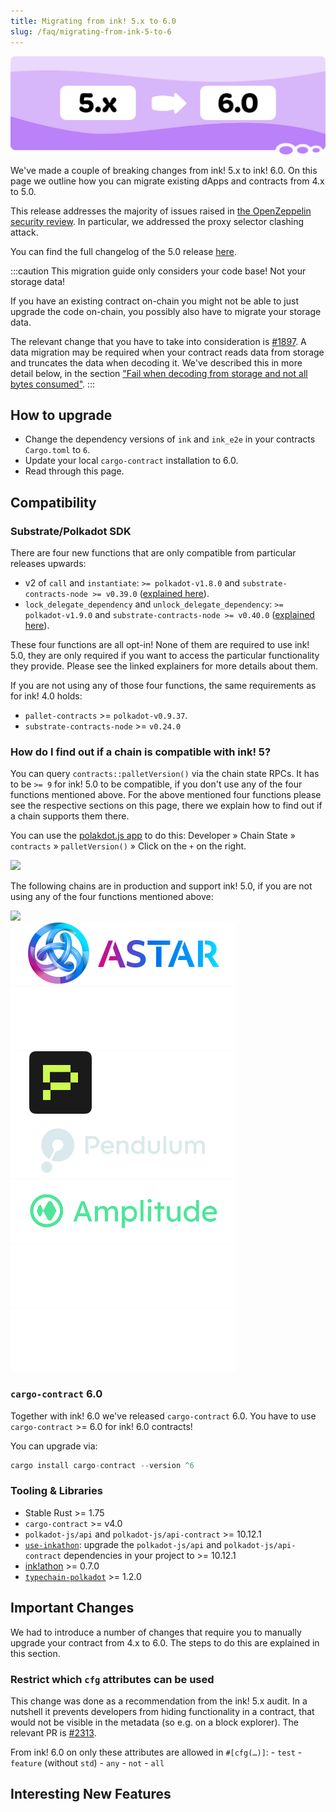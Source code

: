 ```yaml
---
title: Migrating from ink! 5.x to 6.0
slug: /faq/migrating-from-ink-5-to-6
---
```


<img src="/img/title/migration-5.x-to-6.0.svg" className="titlePic" />

We've made a couple of breaking changes from ink! 5.x to ink! 6.0.
On this page we outline how you can migrate existing dApps and
contracts from 4.x to 5.0.

This release addresses the majority of issues raised in [the OpenZeppelin
security review](https://blog.openzeppelin.com/security-review-ink-cargo-contract).
In particular, we addressed the proxy selector clashing attack.

You can find the full changelog of the 5.0 release [here](https://github.com/use-ink/ink/blob/master/CHANGELOG.md#version-500).

:::caution
This migration guide only considers your code base! Not your storage data!

If you have an existing contract on-chain you might not be able to just
upgrade the code on-chain, you possibly also have to migrate your storage data.

The relevant change that you have to take into consideration is
[#1897](https://github.com/use-ink/ink/pull/1897).
A data migration may be required when your contract reads data from storage and truncates
the data when decoding it.
We've described this in more detail below, in the section
["Fail when decoding from storage and not all bytes consumed"](#fail-when-decoding-from-storage-and-not-all-bytes-consumed).
:::

## How to upgrade

* Change the dependency versions of `ink` and `ink_e2e` in your contracts `Cargo.toml` to `6`.
* Update your local `cargo-contract` installation to 6.0.
* Read through this page.

## Compatibility

### Substrate/Polkadot SDK

There are four new functions that are only compatible from particular releases upwards:
* v2 of `call` and `instantiate`: `>= polkadot-v1.8.0` and `substrate-contracts-node >= v0.39.0`
([explained here](#call-and-instantiate-v2)).
* `lock_delegate_dependency` and `unlock_delegate_dependency`:
`>= polkadot-v1.9.0` and `substrate-contracts-node >= v0.40.0` ([explained here](#upgradeable-contracts-delegate_dependency)).

These four functions are all opt-in! None of them are required to use ink! 5.0, they are only
required if you want to access the particular functionality they provide.
Please see the linked explainers for more details about them.

If you are not using any of those four functions, the same requirements as for ink! 4.0 holds:

* `pallet-contracts` >= `polkadot-v0.9.37`.
* `substrate-contracts-node` >= `v0.24.0`

### How do I find out if a chain is compatible with ink! 5?

You can query `contracts::palletVersion()` via the chain state RPCs. It has to
be `>= 9` for ink! 5.0 to be compatible, if you don't use any of the four functions
mentioned above.
For the above mentioned four functions please see the respective sections on this page,
there we explain how to find out if a chain supports them there.

You can use the [polakdot.js app](https://polkadot.js.org/apps/) to do this:
Developer » Chain State » `contracts` » `palletVersion()` » Click on the `+` on the right.

<img src="/img/pallet-version.png"  />

The following chains are in production and support ink! 5.0, if you are not using any of the
four functions mentioned above:

<div className="row">
    <div className="col text--center">
        <a href="https://alephzero.org">
            <img src= "/img/chains/aleph-zero.svg" className="chain" />
        </a>
    </div>
    <div className="col text--center">
        <a href="https://astar.network">
            <img src= "/img/chains/astar.svg" className="chain" />
        </a>
    </div>
    <div className="col text--center">
        <a href="https://shiden.astar.network">
            <img src= "/img/chains/shiden.svg" className="chain" />
        </a>
    </div>
</div>

<div className="row">
    <div className="col text--center">
        <a href="http://phala.network">
            <img src= "/img/chains/phala.svg" className="chain" />
        </a>
    </div>
    <div className="col text--center">
        <a href="https://pendulumchain.org">
            <img src= "/img/chains/pendulum.svg" className="chain" />
        </a>
    </div>
    <div className="col text--center">
        <a href="https://pendulumchain.org/amplitude">
            <img src= "/img/chains/amplitude.svg" className="chain" />
        </a>
    </div>
</div>

<div className="row">
    <div className="col text--center">
        <a href="https://www.ternoa.network/">
            <img src= "/img/chains/ternoa.svg" className="chain" />
        </a>
    </div>
    <div className="col text--center">
        <a href="https://krest.peaq.network/">
            <img src= "/img/chains/krest.svg" className="chain" />
        </a>
    </div>
</div>

### `cargo-contract` 6.0

Together with ink! 6.0 we've released `cargo-contract` 6.0.
You have to use `cargo-contract` >= 6.0 for ink! 6.0 contracts!

You can upgrade via:

```rust
cargo install cargo-contract --version ^6
```

### Tooling & Libraries

* Stable Rust >= 1.75
* `cargo-contract` >= v4.0
* `polkadot-js/api` and `polkadot-js/api-contract` >= 10.12.1
* [`use-inkathon`](https://github.com/scio-labs/use-inkathon): upgrade the `polkadot-js/api` and `polkadot-js/api-contract` dependencies in your project to >= 10.12.1
* [ink!athon](https://inkathon.xyz/) >= 0.7.0
* [`typechain-polkadot`](https://github.com/Brushfam/typechain-polkadot) >= 1.2.0

## Important Changes

We had to introduce a number of changes that require you to manually upgrade
your contract from 4.x to 6.0. The steps to do this are explained in this section.

### Restrict which `cfg` attributes can be used

This change was done as a recommendation from the ink! 5.x audit.
In a nutshell it prevents developers from hiding functionality in a contract,
that would not be visible in the metadata (so e.g. on a block explorer).
The relevant PR is [#2313](https://github.com/use-ink/ink/pull/2313).

From ink! 6.0 on only these attributes are allowed in `#[cfg(…)]`:
    - `test`
    - `feature` (without `std`)
    - `any`
    - `not`
    - `all`

## Interesting New Features


